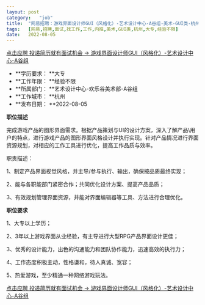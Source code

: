 ```yaml
---
layout:	post
category:	"job"
title:	"网易招聘：游戏界面设计师GUI（风格化）-艺术设计中心-A谷组-美术-GUI类-杭州大专经验不限"
tags:	[网易,招聘,面试,找工作,工作,内推,美术,GUI类,杭州,大专,经验不限]
date:	2022-08-05
---
```


[点击应聘 投递简历就有面试机会 ->  游戏界面设计师GUI（风格化）-艺术设计中心-A谷组](http://mobile.bole.netease.com/bole/boleDetail?id=39063&employeeId=346f03c3cda5f04c&key=all)



- **学历要求： **大专
- **工作年限： **经验不限
- **所属部门： **艺术设计中心-欢乐谷美术部-A谷组
- **工作城市： **杭州
- **发布日期： **2022-08-05



**职位描述**

完成游戏产品的图形界面需求。根据产品策划与UI的设计方案，深入了解产品\用户的特点，进行游戏产品的图形界面风格设计并执行实现。针对产品情况进行界面资源规划，对相应的工作工具进行优化，提高工作品质与效率。

职责描述：

1、制定产品界面视觉风格，并主导/参与执行、输出，确保按品质最终实现；

2、能与各职能部门紧密合作；共同优化设计方案、提高产品品质；

3、有效规划管理界面资源，并能对界面编辑器等工具、方法进行合理优化。



**职位要求**

1、大专以上学历；

2、3年以上游戏界面从业经验，有主导进行大型RPG产品界面设计更佳；

3、优秀的设计能力，出色的沟通能力和团队协作能力，迅速高效的执行力；

4、工作态度积极主动，性格谦和，待人真诚、宽容；

5、热爱游戏，至少精通一种网络游戏玩法。



[点击应聘 投递简历就有面试机会 ->  游戏界面设计师GUI（风格化）-艺术设计中心-A谷组](http://mobile.bole.netease.com/bole/boleDetail?id=39063&employeeId=346f03c3cda5f04c&key=all)